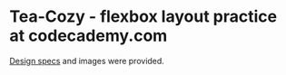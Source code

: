 # Tea-Cozy - flexbox layout practice at codecademy.com

[Design specs](img-tea-cozy-redline.webp) and images were provided.
